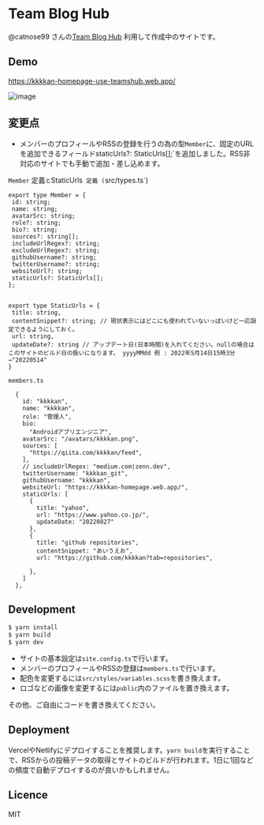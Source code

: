 # Team Blog Hub

@catnose99 さんの[Team Blog Hub](https://zenn.dev/catnose99/articles/cb72a73368a547756862) 利用して作成中のサイトです。


## Demo
https://kkkkan-homepage-use-teamshub.web.app/


![image](https://user-images.githubusercontent.com/22609306/187075885-3771c1e4-e939-4da0-a5ff-aec575028ded.png)


## 変更点
- メンバーのプロフィールやRSSの登録を行うの為の型`Member`に、固定のURLを追加できるフィールドstaticUrls?: StaticUrls[];`を追加しました。RSS非対応のサイトでも手動で追加・差し込めます。
  
 `Member` 定義`と`StaticUrls` 定義 (`src/types.ts`)
 
 ```
 export type Member = {
  id: string;
  name: string;
  avatarSrc: string;
  role?: string;
  bio?: string;
  sources?: string[];
  includeUrlRegex?: string;
  excludeUrlRegex?: string;
  githubUsername?: string;
  twitterUsername?: string;
  websiteUrl?: string;
  staticUrls?: StaticUrls[];
};


 export type StaticUrls = {
  title: string,
  contentSnippet?: string; // 現状表示にはどこにも使われていないっぽいけど一応設定できるようにしておく。
  url: string,
  updateDate?: string // アップデート日(日本時間)を入れてください。nullの場合はこのサイトのビルド日の扱いになります。 yyyyMMdd 例 : 2022年5月14日15時3分→"20220514"
}
```


`members.ts`
```
  {
    id: "kkkkan",
    name: "kkkkan",
    role: "管理人",
    bio:
      "Androidアプリエンジニア",
    avatarSrc: "/avatars/kkkkan.png",
    sources: [
      "https://qiita.com/kkkkan/feed",
    ],
    // includeUrlRegex: "medium.com|zenn.dev",
    twitterUsername: "kkkkan_git",
    githubUsername: "kkkkan",
    websiteUrl: "https://kkkkan-homepage.web.app/",
    staticUrls: [
      {
        title: "yahoo",
        url: "https://www.yahoo.co.jp/",
        updateDate: "20220827"
      },
      {
        title: "github repositories",
        contentSnippet: "あいうえお",
        url: "https://github.com/kkkkan?tab=repositories",

      },
    ]
  },
  ```

## Development
```bash
$ yarn install
$ yarn build
$ yarn dev
```

- サイトの基本設定は`site.config.ts`で行います。
- メンバーのプロフィールやRSSの登録は`members.ts`で行います。
- 配色を変更するには`src/styles/variables.scss`を書き換えます。
- ロゴなどの画像を変更するには`public`内のファイルを置き換えます。

その他、ご自由にコードを書き換えてください。

## Deployment
VercelやNetlifyにデプロイすることを推奨します。`yarn build`を実行することで、RSSからの投稿データの取得とサイトのビルドが行われます。1日に1回などの頻度で自動デプロイするのが良いかもしれません。

## Licence
MIT
